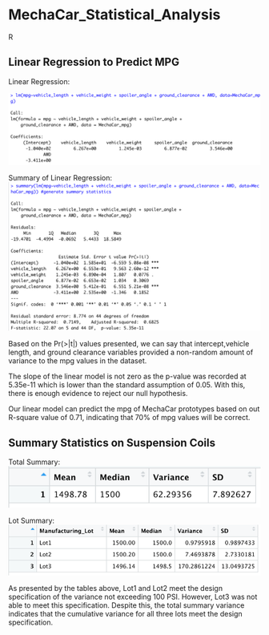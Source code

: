 # MechaCar_Statistical_Analysis
R

## Linear Regression to Predict MPG
Linear Regression: 

![Linear Regression Image](https://github.com/patrickryanpo/MechaCar_Statistical_Analysis/blob/main/Resources/LM.png)

Summary of Linear Regression:
![Summary of Linear Regression](https://github.com/patrickryanpo/MechaCar_Statistical_Analysis/blob/main/Resources/LM_Summary.png)

Based on the Pr(>|t|) values presented, we can say that intercept,vehicle length, and ground clearance variables provided a non-random amount of variance to the mpg values in the dataset. 

The slope of the linear model is not zero as the p-value was recorded at 5.35e-11 which is lower than the standard assumption of 0.05. With this, there is enough evidence to reject our null hypothesis. 

Our linear model can predict the mpg of MechaCar prototypes based on out R-square value of 0.71, indicating that 70% of mpg values will be correct.

## Summary Statistics on Suspension Coils

Total Summary:
![total summary](https://github.com/patrickryanpo/MechaCar_Statistical_Analysis/blob/main/Resources/total_summary.png)

Lot Summary:
![Lot Summary](https://github.com/patrickryanpo/MechaCar_Statistical_Analysis/blob/main/Resources/lot_summary.png)

As presented by the tables above, Lot1 and Lot2 meet the design specification of the variance not exceeding 100 PSI. However, Lot3 was not able to meet this specification. Despite this, the total summary variance indicates that the cumulative variance for all three lots meet the design specification. 

